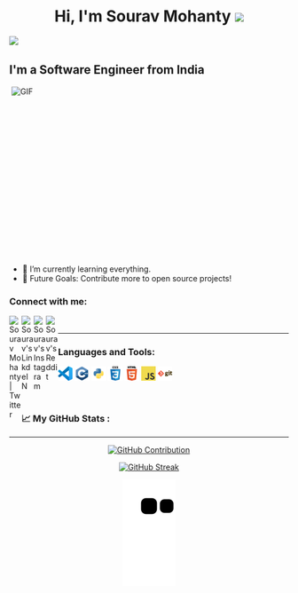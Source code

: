 <h1 align="center">Hi, I'm Sourav Mohanty <img src="https://media.giphy.com/media/hvRJCLFzcasrR4ia7z/giphy.gif" width="25px"></h1> 

![](https://visitor-badge.glitch.me/badge?page_id=sourav9599.sourav9599)

## I'm a Software Engineer from India
<img align="right" alt="GIF" src="https://raw.githubusercontent.com/souravcoder99/souravcoder99/main/code.gif?raw=true" width="500" height="320" />

- 🌱 I’m currently learning everything.
- 🥅 Future Goals: Contribute more to open source projects!


### Connect with me:

<a href="https://twitter.com/Sourav_coder">
  <img align="left" alt="Sourav Mohanty | Twitter" width="22px" src="https://raw.githubusercontent.com/rahuldkjain/github-profile-readme-generator/master/src/images/icons/Social/twitter.svg" />
</a>
<a href="https://www.linkedin.com/in/sourav-mohanty/">
  <img align="left" alt="Sourav's LinkdeIN" width="22px" src="https://raw.githubusercontent.com/rahuldkjain/github-profile-readme-generator/master/src/images/icons/Social/linked-in-alt.svg" />
</a>
<a href="https://www.instagram.com/_codegasm_/">
  <img align="left" alt="Sourav's Instagram" width="22px" src="https://raw.githubusercontent.com/rahuldkjain/github-profile-readme-generator/master/src/images/icons/Social/instagram.svg" />
</a>
<a href="https://www.reddit.com/user/optimistic_af">
  <img align="left" alt="Sourav's Reddit" width="22px" src="https://raw.githubusercontent.com/rahuldkjain/github-profile-readme-generator/master/src/images/icons/Social/reddit.svg" />
</a>

<br>

---

### Languages and Tools:

<code><img height="26" src="https://raw.githubusercontent.com/github/explore/80688e429a7d4ef2fca1e82350fe8e3517d3494d/topics/visual-studio-code/visual-studio-code.png"></code>
<code><img height="26" src="https://raw.githubusercontent.com/github/explore/80688e429a7d4ef2fca1e82350fe8e3517d3494d/topics/cpp/cpp.png"></code>
<code><img height="26" src="https://raw.githubusercontent.com/github/explore/80688e429a7d4ef2fca1e82350fe8e3517d3494d/topics/python/python.png"></code>
<code><img height="26" src="https://raw.githubusercontent.com/github/explore/80688e429a7d4ef2fca1e82350fe8e3517d3494d/topics/css/css.png"></code>
<code><img height="26" src="https://raw.githubusercontent.com/github/explore/80688e429a7d4ef2fca1e82350fe8e3517d3494d/topics/html/html.png"></code>
<code><img height="26" src="https://raw.githubusercontent.com/github/explore/80688e429a7d4ef2fca1e82350fe8e3517d3494d/topics/javascript/javascript.png"></code>
<code><img height="26" src="https://raw.githubusercontent.com/github/explore/80688e429a7d4ef2fca1e82350fe8e3517d3494d/topics/git/git.png"></code>

<br />



### 📈 My GitHub Stats :
<hr>
<div align="center">

[![GitHub Contribution](http://github-profile-summary-cards.vercel.app/api/cards/profile-details?username=sourav9599&theme=radical)]()

<p align="center">
<!-- <img alt="Sourav's GitHub Stats" src="https://github-readme-stats.vercel.app/api?username=sourav9599&show_icons=true&line_height=27&count_private=true&title_color=ff1a8c&text_color=e6e6e6&icon_color=ff1a8c&bg_color=1d1f21" alt="Sourav's GitHub Stats" /> -->

[![GitHub Streak](https://github-readme-streak-stats.herokuapp.com/?user=sourav9599&theme=radical)](https://git.io/streak-stats)
</p>

<img src="https://raw.githubusercontent.com/muhiqsimui/muhiqsimui/output/github-contribution-grid-snake.svg">

</div>






